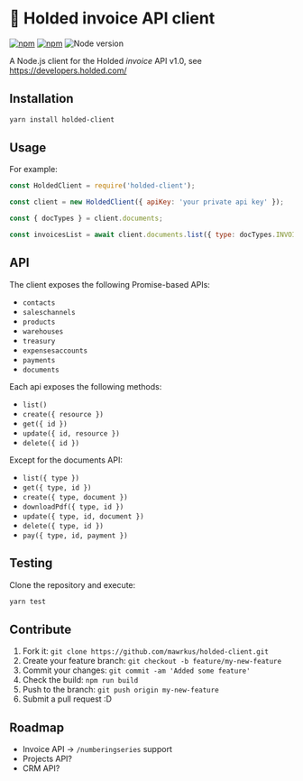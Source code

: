 # 💎 Holded invoice API client

[![npm](https://img.shields.io/npm/l/holded-client.svg)](https://www.npmjs.org/package/holded-client) [![npm](https://img.shields.io/npm/v/holded-client.svg)](https://www.npmjs.org/package/holded-client)
![Node version](https://img.shields.io/node/v/holded-client.svg?style=flat-square)

A Node.js client for the Holded *invoice* API v1.0, see https://developers.holded.com/

## Installation

```bash
yarn install holded-client
```

## Usage

For example:

```js
const HoldedClient = require('holded-client');

const client = new HoldedClient({ apiKey: 'your private api key' });

const { docTypes } = client.documents;

const invoicesList = await client.documents.list({ type: docTypes.INVOICE });
```

## API

The client exposes the following Promise-based APIs:

- `contacts`
- `saleschannels`
- `products`
- `warehouses`
- `treasury`
- `expensesaccounts`
- `payments`
- `documents`

Each api exposes the following methods:

- `list()`
- `create({ resource })`
- `get({ id })`
- `update({ id, resource })`
- `delete({ id })`

Except for the documents API:

- `list({ type })`
- `get({ type, id })`
- `create({ type, document })`
- `downloadPdf({ type, id })`
- `update({ type, id, document })`
- `delete({ type, id })`
- `pay({ type, id, payment })`

## Testing

Clone the repository and execute:

```bash
yarn test
```

## Contribute

1. Fork it: `git clone https://github.com/mawrkus/holded-client.git`
2. Create your feature branch: `git checkout -b feature/my-new-feature`
3. Commit your changes: `git commit -am 'Added some feature'`
4. Check the build: `npm run build`
5. Push to the branch: `git push origin my-new-feature`
6. Submit a pull request :D

## Roadmap

- Invoice API -> `/numberingseries` support
- Projects API?
- CRM API?
